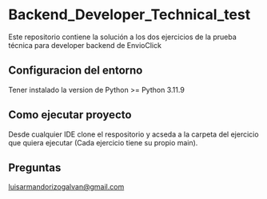 # Backend_Developer_Technical_test
Este repositorio contiene la solución a los dos ejercicios de la prueba técnica para developer backend de EnvioClick
## Configuracion del entorno
Tener instalado la version de Python >= Python 3.11.9
## Como ejecutar proyecto 
Desde cualquier IDE clone el respositorio y acseda a la carpeta del ejercicio que quiera ejecutar (Cada ejercicio tiene su propio main).
## Preguntas
luisarmandorizogalvan@gmail.com


